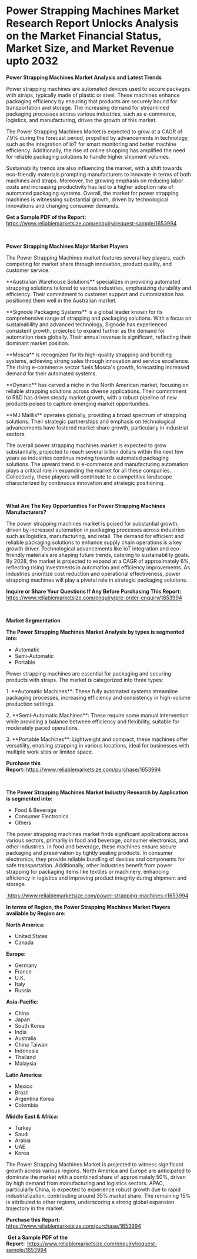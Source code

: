 <p><h1>Power Strapping Machines Market Research Report Unlocks Analysis on the Market Financial Status, Market Size, and Market Revenue upto 2032</h1></p><p><strong>Power Strapping Machines Market Analysis and Latest Trends</strong></p>
<p><p>Power strapping machines are automated devices used to secure packages with straps, typically made of plastic or steel. These machines enhance packaging efficiency by ensuring that products are securely bound for transportation and storage. The increasing demand for streamlined packaging processes across various industries, such as e-commerce, logistics, and manufacturing, drives the growth of this market. </p><p>The Power Strapping Machines Market is expected to grow at a CAGR of 7.9% during the forecast period, propelled by advancements in technology, such as the integration of IoT for smart monitoring and better machine efficiency. Additionally, the rise of online shopping has amplified the need for reliable packaging solutions to handle higher shipment volumes. </p><p>Sustainability trends are also influencing the market, with a shift towards eco-friendly materials prompting manufacturers to innovate in terms of both machines and straps. Moreover, the growing emphasis on reducing labor costs and increasing productivity has led to a higher adoption rate of automated packaging systems. Overall, the market for power strapping machines is witnessing substantial growth, driven by technological innovations and changing consumer demands.</p></p>
<p><strong>Get a Sample PDF of the Report:&nbsp;</strong> <a href="https://www.reliablemarketsize.com/enquiry/request-sample/1653994?utm_campaign=2930&utm_medium=2&utm_source=Github&utm_content=ia&utm_term=18042025&utm_id=power-strapping-machines">https://www.reliablemarketsize.com/enquiry/request-sample/1653994</a></p>
<p>&nbsp;</p>
<p><strong>Power Strapping Machines Major Market Players</strong></p>
<p><p>The Power Strapping Machines market features several key players, each competing for market share through innovation, product quality, and customer service. </p><p>**Australian Warehouse Solutions** specializes in providing automated strapping solutions tailored to various industries, emphasizing durability and efficiency. Their commitment to customer support and customization has positioned them well in the Australian market.</p><p>**Signode Packaging Systems** is a global leader known for its comprehensive range of strapping and packaging solutions. With a focus on sustainability and advanced technology, Signode has experienced consistent growth, projected to expand further as the demand for automation rises globally. Their annual revenue is significant, reflecting their dominant market position.</p><p>**Mosca** is recognized for its high-quality strapping and bundling systems, achieving strong sales through innovation and service excellence. The rising e-commerce sector fuels Mosca's growth, forecasting increased demand for their automated systems. </p><p>**Dynaric** has carved a niche in the North American market, focusing on reliable strapping solutions across diverse applications. Their commitment to R&D has driven steady market growth, with a robust pipeline of new products poised to capture emerging market opportunities.</p><p>**MJ Maillis** operates globally, providing a broad spectrum of strapping solutions. Their strategic partnerships and emphasis on technological advancements have fostered market share growth, particularly in industrial sectors.</p><p>The overall power strapping machines market is expected to grow substantially, projected to reach several billion dollars within the next few years as industries continue moving towards automated packaging solutions. The upward trend in e-commerce and manufacturing automation plays a critical role in expanding the market for all these companies. Collectively, these players will contribute to a competitive landscape characterized by continuous innovation and strategic positioning.</p></p>
<p>&nbsp;</p>
<p><strong>What Are The Key Opportunities For Power Strapping Machines Manufacturers?</strong></p>
<p><p>The power strapping machines market is poised for substantial growth, driven by increased automation in packaging processes across industries such as logistics, manufacturing, and retail. The demand for efficient and reliable packaging solutions to enhance supply chain operations is a key growth driver. Technological advancements like IoT integration and eco-friendly materials are shaping future trends, catering to sustainability goals. By 2028, the market is projected to expand at a CAGR of approximately 6%, reflecting rising investments in automation and efficiency improvements. As industries prioritize cost reduction and operational effectiveness, power strapping machines will play a pivotal role in strategic packaging solutions.</p></p>
<p><strong>Inquire or Share Your Questions If Any Before Purchasing This Report:</strong> <a href="https://www.reliablemarketsize.com/enquiry/pre-order-enquiry/1653994?utm_campaign=2930&utm_medium=2&utm_source=Github&utm_content=ia&utm_term=18042025&utm_id=power-strapping-machines">https://www.reliablemarketsize.com/enquiry/pre-order-enquiry/1653994</a></p>
<p>&nbsp;</p>
<p><strong>Market Segmentation</strong></p>
<p><strong>The Power Strapping Machines Market Analysis by types is segmented into:</strong></p>
<p><ul><li>Automatic</li><li>Semi-Automatic</li><li>Portable</li></ul></p>
<p><p>Power strapping machines are essential for packaging and securing products with straps. The market is categorized into three types: </p><p>1. **Automatic Machines**: These fully automated systems streamline packaging processes, increasing efficiency and consistency in high-volume production settings.</p><p>2. **Semi-Automatic Machines**: These require some manual intervention while providing a balance between efficiency and flexibility, suitable for moderately paced operations.</p><p>3. **Portable Machines**: Lightweight and compact, these machines offer versatility, enabling strapping in various locations, ideal for businesses with multiple work sites or limited space.</p></p>
<p><strong>Purchase this Report:&nbsp;</strong><a href="https://www.reliablemarketsize.com/purchase/1653994?utm_campaign=2930&utm_medium=2&utm_source=Github&utm_content=ia&utm_term=18042025&utm_id=power-strapping-machines">https://www.reliablemarketsize.com/purchase/1653994</a></p>
<p>&nbsp;</p>
<p><strong>The Power Strapping Machines Market Industry Research by Application is segmented into:</strong></p>
<p><ul><li>Food & Beverage</li><li>Consumer Electronics</li><li>Others</li></ul></p>
<p><p>The power strapping machines market finds significant applications across various sectors, primarily in food and beverage, consumer electronics, and other industries. In food and beverage, these machines ensure secure packaging and preservation by tightly sealing products. In consumer electronics, they provide reliable bundling of devices and components for safe transportation. Additionally, other industries benefit from power strapping for packaging items like textiles or machinery, enhancing efficiency in logistics and improving product integrity during shipment and storage.</p></p>
<p><a href="https://www.reliablemarketsize.com/power-strapping-machines-r1653994?utm_campaign=2930&utm_medium=2&utm_source=Github&utm_content=ia&utm_term=18042025&utm_id=power-strapping-machines">&nbsp;https://www.reliablemarketsize.com/power-strapping-machines-r1653994</a></p>
<p><strong>In terms of Region, the Power Strapping Machines Market Players available by Region are:</strong></p>
<p>
    <p> <strong> North America: </strong>
        <ul>
            <li>United States</li>
            <li>Canada</li>
        </ul>
        </p> 
    <p> <strong> Europe: </strong>
        <ul>
            <li>Germany</li>
            <li>France</li>
            <li>U.K.</li>
            <li>Italy</li>
            <li>Russia</li>
        </ul>
        </p> 
    <p> <strong> Asia-Pacific: </strong>
        <ul>
            <li>China</li>
            <li>Japan</li>
            <li>South Korea</li>
            <li>India</li>
            <li>Australia</li>
            <li>China Taiwan</li>
            <li>Indonesia</li>
            <li>Thailand</li>
            <li>Malaysia</li>
        </ul>
        </p> 
    <p> <strong> Latin America: </strong>
        <ul>
            <li>Mexico</li>
            <li>Brazil</li>
            <li>Argentina Korea</li>
            <li>Colombia</li>
        </ul>
        </p> 
    <p> <strong> Middle East & Africa: </strong>
        <ul>
            <li>Turkey</li>
            <li>Saudi</li>
            <li>Arabia</li>
            <li>UAE</li>
            <li>Korea</li>
        </ul>
    </p>
    </p>
<p><p>The Power Strapping Machines Market is projected to witness significant growth across various regions. North America and Europe are anticipated to dominate the market with a combined share of approximately 50%, driven by high demand from manufacturing and logistics sectors. APAC, particularly China, is expected to experience robust growth due to rapid industrialization, contributing around 35% market share. The remaining 15% is attributed to other regions, underscoring a strong global expansion trajectory in the market.</p></p>
<p><strong>Purchase this Report: </strong><a href="https://www.reliablemarketsize.com/purchase/1653994?utm_campaign=2930&utm_medium=2&utm_source=Github&utm_content=ia&utm_term=18042025&utm_id=power-strapping-machines">https://www.reliablemarketsize.com/purchase/1653994</a></p>
<p>&nbsp;<strong>Get a Sample PDF of the Report:&nbsp;&nbsp;</strong><a href="https://www.reliablemarketsize.com/enquiry/request-sample/1653994?utm_campaign=2930&utm_medium=2&utm_source=Github&utm_content=ia&utm_term=18042025&utm_id=power-strapping-machines">https://www.reliablemarketsize.com/enquiry/request-sample/1653994</a></p>
<p><strong></strong></p>
<p><p></p><p></p><p></p></p>
